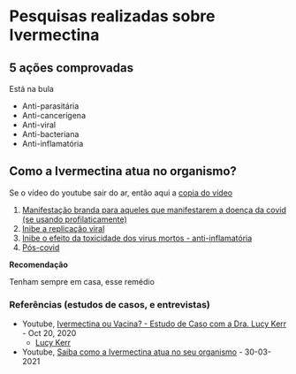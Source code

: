 # Pesquisas realizadas sobre Ivermectina



## 5 ações comprovadas

Está na bula

* Anti-parasitária
* Anti-cancerígena
* Anti-viral
* Anti-bacteriana
* Anti-inflamatória

## Como a Ivermectina atua no organismo?
   Se o vídeo do youtube sair do ar, então aqui a [copia do vídeo](./fontes/Saiba_como_a_ivermectina_atua_no_seu_organismo_frente_ao_COVID-19-4_b3-fkocPA.mp4)

   1. [Manifestação branda para aqueles que manifestarem a doença da covid (se usando profilaticamente)](https://youtu.be/4_b3-fkocPA?t=65)
   1. [Inibe a replicação viral](https://youtu.be/4_b3-fkocPA?t=80)
   1. [Inibe o efeito da toxicidade dos virus mortos - anti-inflamatória](https://youtu.be/4_b3-fkocPA?t=208)
   1. [Pós-covid](https://youtu.be/4_b3-fkocPA?t=259)


**Recomendação**

Tenham sempre em casa, esse remédio

### Referências (estudos de casos, e entrevistas)
* Youtube, [Ivermectina ou Vacina? - Estudo de Caso com a Dra. Lucy Kerr](https://youtu.be/5SOSBgUU8to?t=1153) - Oct 20, 2020
   - [Lucy Kerr](./md/Lucy_Kerr-SP-20963.md)
* Youtube, [Saiba como a Ivermectina atua no seu organismo](https://www.youtube.com/watch?v=4_b3-fkocPA) - 30-03-2021

